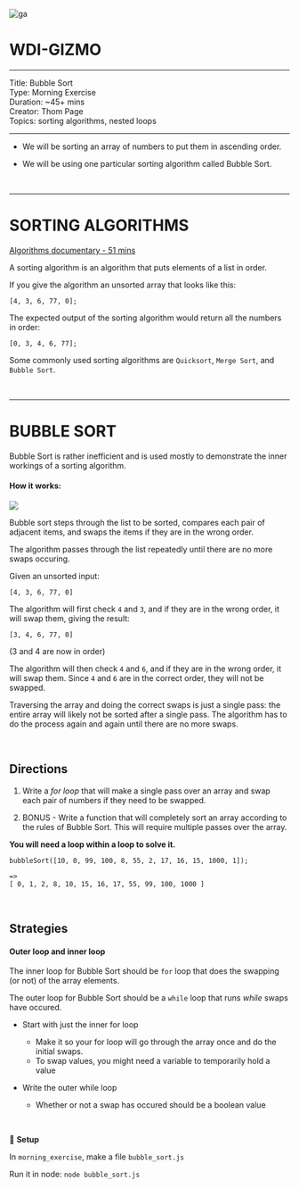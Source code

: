 ![ga](http://mobbook.generalassemb.ly/ga_cog.png)

# WDI-GIZMO

<hr>
Title: Bubble Sort<br>
Type: Morning Exercise<br>
Duration: ~45+ mins<br>
Creator: Thom Page<br>
Topics: sorting algorithms, nested loops<br>
<hr>

* We will be sorting an array of numbers to put them in ascending order.

* We will be using one particular sorting algorithm called Bubble Sort.


<br>
<hr>

# SORTING ALGORITHMS

[Algorithms documentary - 51 mins](https://www.youtube.com/watch?v=T1os88EvPc4)

A sorting algorithm is an algorithm that puts elements of a list in order. 

If you give the algorithm an unsorted array that looks like this:

```
[4, 3, 6, 77, 0];
```

The expected output of the sorting algorithm would return all the numbers in order:

```
[0, 3, 4, 6, 77];
```

Some commonly used sorting algorithms are `Quicksort`, `Merge Sort`, and `Bubble Sort`. 

<br>
<hr>

# BUBBLE SORT

Bubble Sort is rather inefficient and is used mostly to demonstrate the inner workings of a sorting algorithm.


#### How it works:

![](https://upload.wikimedia.org/wikipedia/commons/c/c8/Bubble-sort-example-300px.gif)

Bubble sort steps through the list to be sorted, compares each pair of adjacent items, and swaps the items if they are in the wrong order. 

The algorithm passes through the list repeatedly until there are no more swaps occuring.

Given an unsorted input:

```
[4, 3, 6, 77, 0]
```

The algorithm will first check `4` and `3`, and if they are in the wrong order, it will swap them, giving the result:

```
[3, 4, 6, 77, 0]
```

(3 and 4 are now in order)

The algorithm will then check `4` and `6`, and if they are in the wrong order, it will swap them. Since `4` and `6` are in the correct order, they will not be swapped.

Traversing the array and doing the correct swaps is just a single pass: the entire array will likely not be sorted after a single pass. The algorithm has to do the process again and again until there are no more swaps. 

<br>

## Directions

1. Write a _for loop_ that will make a single pass over an array and swap each pair of numbers if they need to be swapped.

2. BONUS - Write a function that will completely sort an array according to the rules of Bubble Sort. This will require multiple passes over the array.


**You will need a loop within a loop to solve it.**

```
bubbleSort([10, 0, 99, 100, 8, 55, 2, 17, 16, 15, 1000, 1]);

=>
[ 0, 1, 2, 8, 10, 15, 16, 17, 55, 99, 100, 1000 ]

```

<br>

## Strategies

#### Outer loop and inner loop

The inner loop for Bubble Sort should be `for` loop that does the swapping (or not) of the array elements.

The outer loop for Bubble Sort should be a `while` loop that runs _while_ swaps have occured.

* Start with just the inner for loop 
	* Make it so your for loop will go through the array once and do the initial swaps.
	* To swap values, you might need a variable to temporarily hold a value
	
* Write the outer while loop
	* Whether or not a swap has occured should be a boolean value

<br>

&#x1F535; **Setup**

In `morning_exercise`, make a file `bubble_sort.js`

Run it in node: `node bubble_sort.js`
	